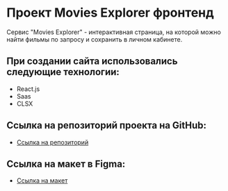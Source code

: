 # Проект Movies Explorer фронтенд

Сервис "Movies Explorer" - интерактивная страница, на которой можно найти фильмы по запросу и сохранить в личном кабинете.

## При создании сайта использовались следующие технологии:

- React.js
- Saas
- CLSX

## Ссылка на репозиторий проекта на GitHub:

- [Ссылка на репозиторий](https://github.com/malkov-am/movies-explorer-frontend)

## Ссылка на макет в Figma:

- [Ссылка на макет](https://disk.yandex.ru/d/5CCWsE26Oneavw)
